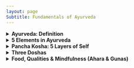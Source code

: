 ```yaml
---
layout: page
Subtitle: Fundamentals of Ayurveda
---
```


<details>
<summary style="font-weight:bold;">Ayurveda: Definition</summary>

<p>
Ayurveda, derived from the Sanskrit words "ayur" (life) and "veda" (science or knowledge), is an ancient holistic healing system that originated in India over 5,000 years ago. It is often referred to as the "science of life" and aims to promote optimal health through a comprehensive approach addressing the mind, body, and spirit.
</p>

<p>
स्वस्थस्य स्वास्थ्य रक्षणं, आतुरस्य विकार प्रशमनं। 
<br>
Swasthasya Swasthya Rakshanam, Aturasya Vikar Prashamanam cha!
<br>
Meaning: (Ayurveda) maintain the well-being of those who are healthy and to alleviate the ailments of those who are ill. Ayurveda's focus extends beyond mere absence of physical disease, emphasizing the maintenance of overall health.
</p>

<p>The following indicators suggest a state of good health:</p>

<ul>
<li><b>Agni (अग्नि)</b>: Regular hunger and efficient digestion.</li>
<li><b>Mala (मल)</b>: Proper elimination of bodily wastes.</li>
<li><b>Nidra (निद्रा)</b>: Quality sleep and refreshed awakening.</li>
<li><b>Bala (बल)</b>: Natural strength and robust immunity.</li>
<li><b>Manas Prasannata (मनः प्रसन्नता)</b>: Mental tranquility and contentment.</li>
<li><b>Ojas (ओजस्)</b>: Stable energy levels throughout the day.</li>
<li><b>Dosha Samya (दोष साम्य)</b>: Balance of Vata, Pitta, and Kapha.</li>
<li><b>Dhatu Sarata (धातु सारता)</b>: Optimal functioning of tissues and waste products.</li>
<li><b>Indriya Prasannata (इन्द्रिय प्रसन्नता)</b>: Well-functioning senses and mental clarity.</li>
<li><b>Atma Bodha (आत्म बोध)</b>: Sense of spiritual well-being.</li>
<li><b>Ritu Satmya (ऋतु सात्म्य)</b>: Adaptability to seasonal changes.</li>
<li><b>Dinacharya (दिनचर्या)</b>: Following a healthy daily routine.</li>
<li><b>Sadvritta (सद्वृत्त)</b>: Practicing good conduct and social hygiene.</li>
</ul>

</details>

<details>
<summary style="font-weight:bold;">5 Elements in Ayurveda</summary>

<p>
In the ancient Sanskrit texts of Ayurveda, particularly the Charaka Samhita and Sushruta Samhita, we find profound teachings about the Pancha Mahabhuta - the Five Great Elements. These elements - Akasha (Ether), Vayu (Air), Agni (Fire), Jala (Water), and Prithvi (Earth) - are not merely physical substances but rather the fundamental principles that govern all of creation.
</p>

<b>Akasha: The Essence of Space (Ether)</b><br>
In Ayurveda, Akasha represents space and is associated with the ears and sound. Modern medicine recognizes the importance of cellular spaces and interstitial fluids in maintaining homeostasis. The concept of Akasha may relate to the extracellular matrix and its role in cell signaling and tissue function.

<b>Vayu: The Breath of Life (Air)</b><br>
Vayu governs movement and is linked to the skin and touch. Prana, the vital life force, is a manifestation of Vayu.

<b>Agni: The Transformative Fire</b><br>
Agni is the element of transformation, associated with vision and metabolism.

<b>Jala: The Flowing Waters</b><br>
Jala represents cohesion and fluidity, connected to taste and bodily fluids.

<b>Prithvi: The Stable Earth</b><br>
Prithvi provides structure and stability, associated with smell and solid tissues.

<p>As we delve deeper into Ayurvedic wisdom, we see how these elements combine to form the three doshas - Vata, Pitta, and Kapha - which are central to Ayurvedic diagnosis and treatment.</p>

</details>

<details>
<summary style="font-weight:bold;">Pancha Kosha: 5 Layers of Self</summary>

<p>
Pancha means "five" in Sanskrit, and Kosha means "sheath" or "layer." The Pancha Koshas are five interconnected layers of our existence, each one more subtle than the last.
</p>

<b>Annamaya Kosha: The Physical Layer</b><br>
This is our outermost layer – the physical body we can see and touch.

<b>Pranamaya Kosha: The Energy Layer</b><br>
Just beneath our physical body lies our energy body.

<b>Manomaya Kosha: The Mental Layer</b><br>
Our thoughts, emotions, and sensory experiences make up this layer.

<b>Vijnanamaya Kosha: The Wisdom Layer</b><br>
This is our intellectual and intuitive layer.

<b>Anandamaya Kosha: The Bliss Layer</b><br>
The innermost layer is pure bliss. 

<p>In Ayurveda, true health comes from balancing all these layers.</p>

<img src="https://github.com/user-attachments/assets/7f8a9e1e-2795-4b19-82d7-8e9a9893e17f" alt="Pancha Kosha" class="pic">
</details>

<details>
<summary style="font-weight:bold;">Three Doshas</summary>

<p>
In Ayurveda, "dosha" refers to the three fundamental bodily humors: Vata, Pitta, and Kapha. These doshas govern the body's physiological functions.
</p>

<b>Vata: The Energy of Movement</b><br>
Vata embodies air and ether; it governs all movement in the body.

<b>Pitta: The Energy of Transformation</b><br>
Pitta represents fire; it governs all transformations including digestion.

<b>Kapha: The Energy of Structure</b><br>
Kapha combines earth and water; it provides structure to the body.

<p>The key to health lies in maintaining a balance among these doshas.</p>

</details>

<details>
<summary style="font-weight:bold;">Food, Qualities & Mindfulness (Ahara & Gunas)</summary>

<p>Ahara encompasses not just food but also sensory inputs from our five senses.</p>

<b>Three Gunas:</b><br>
Nature's Fundamental Qualities:
<ul>
<li><b>Sattva:</b> Clarity, balance, harmony.</li>
<li><b>Rajas:</b> Activity, change, passion.</li>
<li><b>Tamas:</b> Inertia, heaviness.</li>
</ul>

<p>The objective is not to eliminate any Guna but to achieve a harmonious balance. By understanding these qualities, we can make informed dietary choices that enhance our well-being.</p>

<b>Eight Principles of Eating:</b><br>
Ayurveda outlines eight principles that govern healthy eating practices:<br>

1. <b>Prakriti:</b> The nature of food.<br>
2. <b>Karana:</b> The processing method.<br>
3. <b>Samyoga:</b> Compatibility of food combinations.<br>
4. <b>Rashi:</b> Quantity consumed.<br>
5. <b>Kala:</b> Timing of intake.<br>
6. <b>Upayoga:</b> Appropriate use.<br>
7. <b>Samskara:</b> Effects of cooking methods.<br>
8. <b>Viruddha:</b> Incompatibility in combinations.<br>

<details open>
<summary style="font-weight:bold;">Table of Food Types</summary>

<table>
    <thead>
        <tr>
            <th>Food Type</th>
            <th>Sattvic</th>
            <th>Rajasic</th>
            <th>Tamasic</th>
        </tr>
    </thead>
    <tbody>
        <tr>
            <td>Fruits</td>
            <td>Mango, Pomegranate...</td><!-- Continue as needed -->
            <td>Sour Fruits...</td><!-- Continue as needed -->
            <td>Avocado...</td><!-- Continue as needed -->
        </tr><!-- Add other rows as needed -->
    </tbody>
</table>

</details>

</details>
